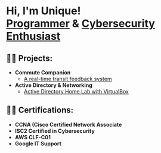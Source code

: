 <h1>Hi, I'm Unique! <br/><a href="https://github.com/Uniquelimbu">Programmer</a> & <a href="https://www.linkedin.com/in/unique-limbu/">Cybersecurity Enthusiast</a>

<h2>👨‍💻 Projects:</h2>

- <b>Commute Companion</b>
  - [A real-time transit feedback system](https://github.com/Uniquelimbu/Commute-Companion)
- <b>Active Directory & Networking</b>
  - [Active Directory Home Lab with VirtualBox](https://medium.com/@uniquelimbu2002/setting-up-an-active-directory-home-lab-with-oracle-virtualbox-dc1b822351e6)

<h2>👨‍💻 Certifications:</h2>

- <b>CCNA (Cisco Certified Network Associate</b>
- <b>ISC2 Certified in Cybersecurity</b>
- <b>AWS CLF-C01</b>
- <b>Google IT Support</b>
